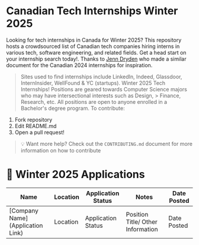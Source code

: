 # Canadian Tech Internships Winter 2025

Looking for tech internships in Canada for Winter 2025? This repository hosts a crowdsourced list of Canadian tech companies hiring interns in various tech, software engineering, and related fields. Get a head start on your internship search today!. Thanks to [Jenn Dryden](https://github.com/jenndryden/Canadian-Tech-Internships-Summer-2024) who made a similar document for the Canadian 2024 internships for inspiration.
 
> Sites used to find internships include LinkedIn, Indeed, Glassdoor, InternInsider, WellFound & YC (startups).
Winter 2025 Tech Internships!
> Positions are geared towards Computer Science majors who may have intersectional interests such as Design, > Finance, Research, etc. All positions are open to anyone enrolled in a Bachelor's degree program.
To contribute:

1.  Fork repository
2.  Edit README.md
3.  Open a pull request!

> 💡 Want more help? Check out the `CONTRIBUTING.md` document for more information on how to contribute

# 🎉 Winter 2025 Applications

| Name | Location | Application Status | Notes | Date Posted |
| ---- | -------- | ----------------- | ----- | ----------- |
| [Company Name](Application Link) |Location | Application Status | Position Title/ Other Information | Date Posted |
